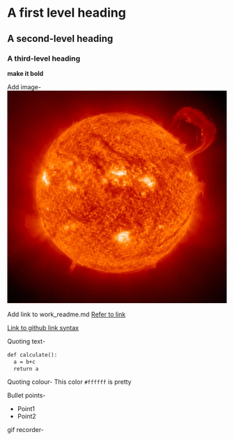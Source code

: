 # A first level heading
## A second-level heading
### A third-level heading

**make it bold**

Add image-
![sun favrouite](doc_images/sun.jpeg)

Add link to work_readme.md
[Refer to link](work/work_readme.md)

[Link to github link syntax](https://docs.github.com/en/get-started/writing-on-github/getting-started-with-writing-and-formatting-on-github/basic-writing-and-formatting-syntax#links)


Quoting text-
```
def calculate():
  a = b+c
  return a
```
Quoting colour-
This color `#ffffff` is pretty

Bullet points-
- Point1
- Point2

gif recorder-